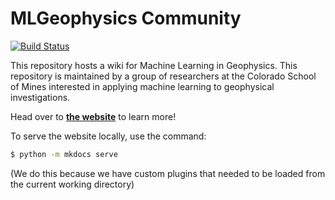 # MLGeophysics Community

[![Build Status](https://travis-ci.org/MLGeophysics/community.svg?branch=master)](https://travis-ci.org/MLGeophysics/community)

This repository hosts a wiki for Machine Learning in Geophysics. This repository
is maintained by a group of researchers at the Colorado School of Mines interested
in applying machine learning to geophysical investigations.

Head over to [**the website**](https://mlgeophysics.github.io/community) to learn more!


To serve the website locally, use the command:

```sh
$ python -m mkdocs serve
```

(We do this because we have custom plugins that needed to be loaded from the current working directory)
